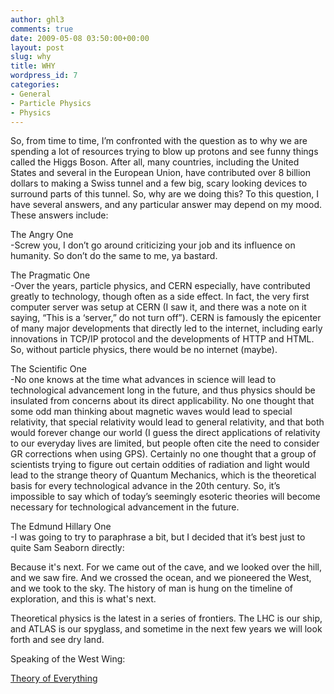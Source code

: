 ```yaml
---
author: ghl3
comments: true
date: 2009-05-08 03:50:00+00:00
layout: post
slug: why
title: WHY
wordpress_id: 7
categories:
- General
- Particle Physics
- Physics
---
```


So, from time to time, I’m confronted with the question as to why we are spending a lot of resources trying to blow up protons and see funny things called the Higgs Boson.  After all, many countries, including the United States and several in the European Union, have contributed over 8 billion dollars to making a Swiss tunnel and a few big, scary looking devices to surround parts of this tunnel.  So, why are we doing this?  To this question, I have several answers, and any particular answer may depend on my mood.  These answers include:  
  
The Angry One  
-Screw you, I don’t go around criticizing your job and its influence on humanity. So don’t do the same to me, ya bastard.  
  
The Pragmatic One  
-Over the years, particle physics, and CERN especially, have contributed greatly to technology, though often as a side effect.  In fact, the very first computer server was setup at CERN (I saw it, and there was a note on it saying, “This is a ‘server,” do not turn off”).  CERN is famously the epicenter of many major developments that directly led to the internet, including early innovations in TCP/IP protocol and the developments of HTTP and HTML.  So, without particle physics, there would be no internet (maybe).  
  
The Scientific One  
-No one knows at the time what advances in science will lead to technological advancement long in the future, and thus physics should be insulated from concerns about its direct applicability.  No one thought that some odd man thinking about magnetic waves would lead to special relativity, that special relativity would lead to general relativity, and that both would forever change our world (I guess the direct applications of relativity to our everyday lives are limited, but people often cite the need to consider GR corrections when using GPS).  Certainly no one thought that a group of scientists trying to figure out certain oddities of radiation and light would lead to the strange theory of Quantum Mechanics, which is the theoretical basis for every technological advance in the 20th century.  So, it’s impossible to say which of today’s seemingly esoteric theories will become necessary for technological advancement in the future.  
  
The Edmund Hillary One  
-I was going to try to paraphrase a bit, but I decided that it’s best just to quite Sam Seaborn directly:   
  
Because it's next. For we came out of the cave, and we looked over the hill, and we saw fire. And we crossed the ocean, and we pioneered the West, and we took to the sky. The history of man is hung on the timeline of exploration, and this is what's next.  
  
Theoretical physics is the latest in a series of frontiers.  The LHC is our ship, and ATLAS is our spyglass, and sometime in the next few years we will look forth and see dry land.  
  
Speaking of the West Wing:  
  
[Theory of Everything](http://www.youtube.com/watch?v=M3DoDMfDa_Q)
